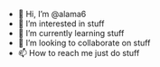 - 👋 Hi, I’m @alama6
- 👀 I’m interested in stuff
- 🌱 I’m currently learning stuff
- 💞️ I’m looking to collaborate on stuff
- 📫 How to reach me just do stuff

<!---
alama6/alama6 is a ✨ special ✨ repository because its `README.md` (this file) appears on your GitHub profile.
You can click the Preview link to take a look at your changes.
--->
